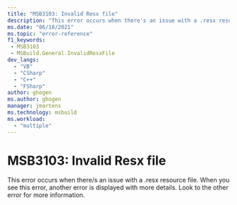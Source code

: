 ```yaml
---
title: "MSB3103: Invalid Resx file"
description: "This error occurs when there's an issue with a .resx resource file."
ms.date: "06/18/2021"
ms.topic: "error-reference"
f1_keywords:
 - MSB3103
 - MSBuild.General.InvalidResxFile
dev_langs:
  - "VB"
  - "CSharp"
  - "C++"
  - "FSharp"
author: ghogen
ms.author: ghogen
manager: jmartens
ms.technology: msbuild
ms.workload:
  - "multiple"
---
```

# MSB3103: Invalid Resx file

This error occurs when there/s an issue with a .resx resource file. When you see this error, another error is displayed with more details. Look to the other error for more information.
